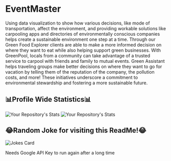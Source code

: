 # EventMaster
Using data visualization to show how various decisions, like mode of transportation, affect the environment, and providing workable solutions like carpooling apps and directories of environmentally conscious companies helps create a sustainable environment one step at a time. Through our Green Food Explorer clients are able to make a more informed decision on where they want to eat while also helping support green businesses. With GreenPool, locals from a community can take advantage of a trusted service to carpool with friends and family to mutual events. Green Assistant helps traveling groups make better decisions on where they want to go for vacation by telling them of the reputation of the company, the pollution costs, and more! These initiatives underscore a commitment to environmental stewardship and fostering a more sustainable future.

## 📊Profile Wide Statistics📊

![Your Repository's Stats](https://github-readme-stats.vercel.app/api?username=ethanw2457&show_icons=true)
![Your Repository's Stats](https://github-readme-stats.vercel.app/api?username=shamuyhank&show_icons=true)



## 😂Random Joke for visiting this ReadMe!😂
![Jokes Card](https://readme-jokes.vercel.app/api)

Needs Google API Key to run again after a long time
